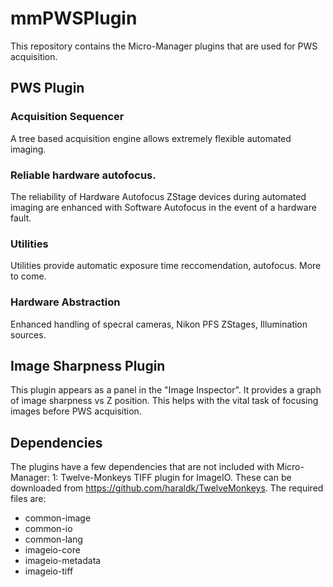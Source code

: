 # mmPWSPlugin
This repository contains the Micro-Manager plugins that are used for PWS acquisition.

## PWS Plugin

### Acquisition Sequencer
A tree based acquisition engine allows extremely flexible automated imaging.

### Reliable hardware autofocus.
The reliability of Hardware Autofocus ZStage devices during automated imaging are enhanced with Software Autofocus in the event of a hardware fault.

### Utilities
Utilities provide automatic exposure time reccomendation, autofocus. More to come.

### Hardware Abstraction
Enhanced handling of specral cameras, Nikon PFS ZStages, Illumination sources.

## Image Sharpness Plugin
This plugin appears as a panel in the "Image Inspector".  It provides a graph of image sharpness vs Z position.
This helps with the vital task of focusing images before PWS acquisition.

## Dependencies
The plugins have a few dependencies that are not included with Micro-Manager:
1: Twelve-Monkeys TIFF plugin for ImageIO. These can be downloaded from https://github.com/haraldk/TwelveMonkeys. The required files
are: 
  - common-image
  - common-io
  - common-lang
  - imageio-core
  - imageio-metadata
  - imageio-tiff

